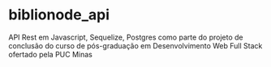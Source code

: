 # biblionode_api
API Rest em Javascript, Sequelize, Postgres como parte do projeto de conclusão do curso de pós-graduação em Desenvolvimento Web Full Stack ofertado pela PUC Minas
